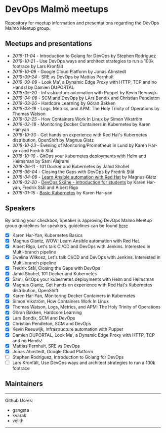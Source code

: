 # DevOps Malmö meetups

Repository for meetup information and presentations regarding the DevOps Malmö Meetup group.

## Meetups and presentations

- *2019-11-04* - Introduction to Golang for DevOps by Stephen Rodriguez
- *2019-10-21* - Use DevOps ways and architect strategies to run a 100k footrace by Lars Kronfält
- *2019-10-09* - Google Cloud Platform by Jonas Ahnstedt
- *2019-09-24* - SRE vs DevOps by Mattias Pernhult
- *2019-09-09* - Look Ma’, a Dynamic Edge Proxy with HTTP, TCP and no Hands! by Damien DUPORTAL
- *2019-05-20* - Infrastructure automation with Puppet by Kevin Reeuwijk
- *2019-04-08* - SCM and DevOps by LArs Bendix and Christian Pendleton
- *2019-03-26* - Hardcore Learning by Göran Bakken
- *2019-03-18* - Logs, Metrics, and APM: The Holy Trinity of Operations by Thomas Watson
- *2019-02-25* - How Containers Work In Linux by Simon Vikström
- *2019-02-18* - Monitoring Docker Containers in Kubernetes by Karen Har-yan
- *2018-10-30* - Get hands on experience with Red Hat's Kubernetes distribution, OpenShift by Magnus Glatz
- *2018-10-23* - Evening of Monitoring/Prometheus in Lund by Karen Har-yan and Fredrik Stål
- *2018-10-10* - GitOps your kubernetes deployments with Helm and Helmsman by Sami Alajrami
- *2018-06-11* - 101 Docker and Kubernetes by Jahid Shohel
- *2018-06-04* - Closing the Gaps with DevOps by Fredrik Stål
- *2018-04-09* - [Learn Ansible automation with Red Hat](https://goo.gl/ThoJBB) by Magnus Glatz
- *2018-02-20* - [DevOps Skåne - introduction for students](https://goo.gl/K5sbk7) by Karen Har-yan, Fredrik Stål and Albert Rigo
- *2018-01-15* - [Basic Kubernetes](https://goo.gl/GTHwyi) by Karen Har-yan


## Speakers

By adding your checkbox, Speaker is approving DevOps Malmö Meetup group guidelines for speakers, guidelines can be found [here](guidelines.pdf)

- [x] Karen Har-Yan, Kubernetes Basics
- [x] Magnus Glantz, WOW! Learn Ansible automation with Red Hat.
- [x] Albert Rigo, Let's talk CI/CD and DevOps with Jenkins. Interested in Multi-branch pipeline
- [x] Ewelina Wilkosz, Let's talk CI/CD and DevOps with Jenkins. Interested in Multi-branch pipeline
- [x] Fredrik Stål, Closing the Gaps with DevOps
- [x] Jahid Shohel, 101 Docker and Kubernetes
- [x] Sami, GitOps your kubernetes deployments with Helm and Helmsman
- [x] Magnus Glantz, Get hands on experience with Red Hat's Kubernetes distribution, OpenShift
- [x] Karen Har-Yan, Monitoring Docker Containers in Kubernetes
- [x] Simon Vikström, How Containers Work In Linux
- [x] Thomas Watson, Logs, Metrics, and APM: The Holy Trinity of Operations
- [x] Göran Bakken, Hardcore Learning
- [x] Lars Bendix, SCM and DevOps
- [x] Christian Pendleton, SCM and DevOps
- [x] Kevin Reeuwijk, Infrastructure automation with Puppet
- [x] Damien DUPORTAL, Look Ma’, a Dynamic Edge Proxy with HTTP, TCP and no Hands!
- [x] Mattias Pernhult, SRE vs DevOps
- [x] Jonas Ahnstedt, Google Cloud Platform
- [ ] Stephen Rodriguez, Introduction to Golang for DevOps 
- [ ] Lars Kronfält, Use DevOps ways and architect strategies to run a 100k footrace

## Maintainers

---
Github Users:
  - gangsta
  - kvarak
  - velith
---
